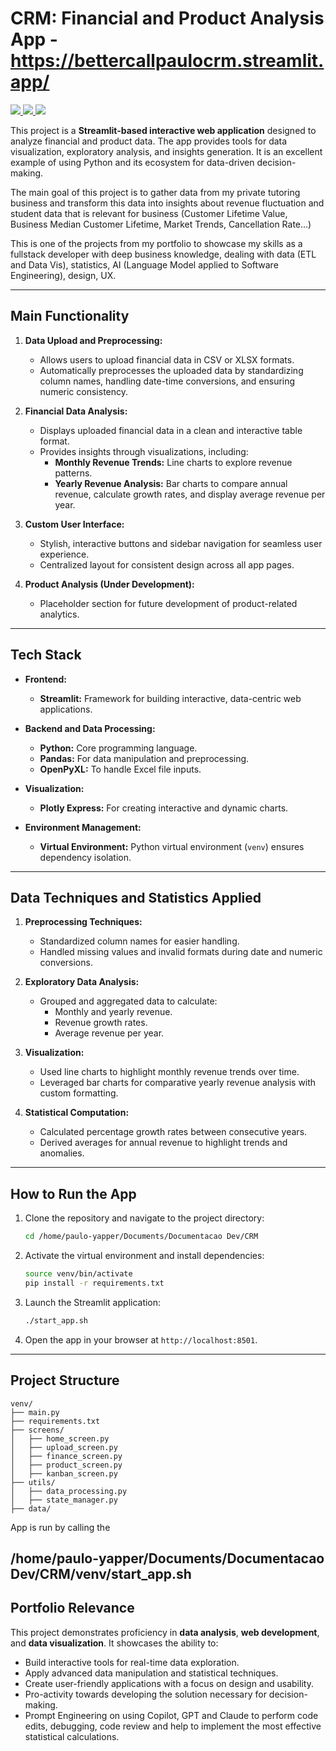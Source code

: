 # CRM: Financial and Product Analysis App - https://bettercallpaulocrm.streamlit.app/

<p>
   <a href="https://developer.mozilla.org/en-US/docs/Web/CSS">
    <img src="https://img.shields.io/badge/CSS-1572B6?style=for-the-badge&logo=css3&logoColor=white" />
   <a href="https://developer.mozilla.org/en-US/docs/Web/HTML">
    <img src="https://img.shields.io/badge/HTML-E34F26?style=for-the-badge&logo=html5&logoColor=white" />
   <a href="https://www.python.org/">
    <img src="https://img.shields.io/badge/Python-3776AB?style=for-the-badge&logo=python&logoColor=white" />
  </a>
</p>

This project is a **Streamlit-based interactive web application** designed to analyze financial and product data. The app provides tools for data visualization, exploratory analysis, and insights generation. It is an excellent example of using Python and its ecosystem for data-driven decision-making.

The main goal of this project is to gather data from my private tutoring business and transform this data into insights about revenue fluctuation and student data that is relevant for business (Customer Lifetime Value, Business Median Customer Lifetime, Market Trends, Cancellation Rate...)

This is one of the projects from my portfolio to showcase my skills as a fullstack developer with deep business knowledge, dealing with data (ETL and Data Vis), statistics, AI (Language Model applied to Software Engineering), design, UX.

---

## **Main Functionality**

1. **Data Upload and Preprocessing:**
   - Allows users to upload financial data in CSV or XLSX formats.
   - Automatically preprocesses the uploaded data by standardizing column names, handling date-time conversions, and ensuring numeric consistency.

2. **Financial Data Analysis:**
   - Displays uploaded financial data in a clean and interactive table format.
   - Provides insights through visualizations, including:
     - **Monthly Revenue Trends:** Line charts to explore revenue patterns.
     - **Yearly Revenue Analysis:** Bar charts to compare annual revenue, calculate growth rates, and display average revenue per year.

3. **Custom User Interface:**
   - Stylish, interactive buttons and sidebar navigation for seamless user experience.
   - Centralized layout for consistent design across all app pages.

4. **Product Analysis (Under Development):**
   - Placeholder section for future development of product-related analytics.

---

## **Tech Stack**

- **Frontend:**  
  - **Streamlit:** Framework for building interactive, data-centric web applications.

- **Backend and Data Processing:**  
  - **Python:** Core programming language.
  - **Pandas:** For data manipulation and preprocessing.
  - **OpenPyXL:** To handle Excel file inputs.

- **Visualization:**  
  - **Plotly Express:** For creating interactive and dynamic charts.

- **Environment Management:**  
  - **Virtual Environment:** Python virtual environment (`venv`) ensures dependency isolation.

---

## **Data Techniques and Statistics Applied**

1. **Preprocessing Techniques:**
   - Standardized column names for easier handling.
   - Handled missing values and invalid formats during date and numeric conversions.

2. **Exploratory Data Analysis:**
   - Grouped and aggregated data to calculate:
     - Monthly and yearly revenue.
     - Revenue growth rates.
     - Average revenue per year.

3. **Visualization:**
   - Used line charts to highlight monthly revenue trends over time.
   - Leveraged bar charts for comparative yearly revenue analysis with custom formatting.

4. **Statistical Computation:**
   - Calculated percentage growth rates between consecutive years.
   - Derived averages for annual revenue to highlight trends and anomalies.

---

## **How to Run the App**

1. Clone the repository and navigate to the project directory:
   ```bash
   cd /home/paulo-yapper/Documents/Documentacao Dev/CRM
   ```

2. Activate the virtual environment and install dependencies:
   ```bash
   source venv/bin/activate
   pip install -r requirements.txt
   ```

3. Launch the Streamlit application:
   ```bash
   ./start_app.sh
   ```

4. Open the app in your browser at `http://localhost:8501`.

---
## **Project Structure**

```
venv/
├── main.py
├── requirements.txt
├── screens/
│   ├── home_screen.py
│   ├── upload_screen.py
│   ├── finance_screen.py
│   ├── product_screen.py
│   ├── kanban_screen.py
├── utils/
│   ├── data_processing.py
│   ├── state_manager.py
├── data/

```
App is run by calling the 

/home/paulo-yapper/Documents/Documentacao Dev/CRM/venv/start_app.sh
---

## **Portfolio Relevance**

This project demonstrates proficiency in **data analysis**, **web development**, and **data visualization**. It showcases the ability to:
- Build interactive tools for real-time data exploration.
- Apply advanced data manipulation and statistical techniques.
- Create user-friendly applications with a focus on design and usability.
- Pro-activity towards developing the solution necessary for decision-making.
- Prompt Engineering on using Copilot, GPT and Claude to perform code edits, debugging, code review and help to implement the most effective statistical calculations.

